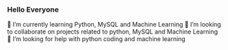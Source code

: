 ### Hello Everyone
  🌱 I’m currently learning Python, MySQL and Machine Learning
  👯 I’m looking to collaborate on projects related to python, MySQL and Machine Learning
  🤔 I’m looking for help with python coding and machine learning
  

<!--
**manoj-kumar-k/manoj-kumar-k** is a ✨ _special_ ✨ repository because its `README.md` (this file) appears on your GitHub profile.

Here are some ideas to get you started:

- 🔭 I’m currently working on ...
- 🌱 I’m currently learning ...
- 👯 I’m looking to collaborate on ...
- 🤔 I’m looking for help with ...
- 💬 Ask me about ...
- 📫 How to reach me: ...
- 😄 Pronouns: ...
- ⚡ Fun fact: ...
-->
